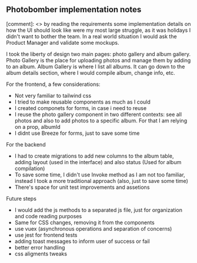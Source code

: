 ## Photobomber implementation notes

[comment]: <> by reading the requirements some implementation details on how the UI should look like were my most large struggle, as it was holidays I didn't want to bother the team.
In a real world situation I would ask the Product Manager and validate some mockups.

I took the liberty of design two main pages: photo gallery and album gallery.
Photo Gallery is the place for uploading photos and manage them by adding to an album.
Album Gallery is where I list all albums. It can go down to the album details section, where I would compile album, change info, etc.

For the frontend, a few considerations:
- Not very familiar to tailwind css
- I tried to make reusable components as much as I could
- I created componets for forms, in case i need to reuse
- I reuse the photo gallery component in two different contexts: see all photos and also to add photos to a specific album. For that I am relying on a prop, albumId
- I didnt use Breeze for forms, just to save some time


For the backend

- I had to create migrations to add new columns to the album table, adding layout (used in the interface) and also status (Used for album compilation)
- To save some time, I didn't use Invoke method as I am not too familiar, instead I took a more traditional approach (also, just to save some time)
- There's space for unit test improvements and assetions 


Future steps
- I would add the js methods to a separated js file, just for organization and code reading purposes
- Same for CSS changes, removing it from the components
- use vuex (asynchronous operations and separation of concerns)
- use jest for frontend tests
- adding toast messages to inform user of success or fail
- better error handling
- css aligments tweaks